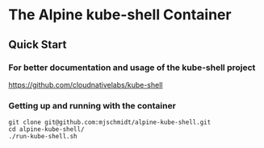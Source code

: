 # The Alpine kube-shell Container

## Quick Start

### For better documentation and usage of the kube-shell project
https://github.com/cloudnativelabs/kube-shell

### Getting up and running with the container
```
git clone git@github.com:mjschmidt/alpine-kube-shell.git
cd alpine-kube-shell/
./run-kube-shell.sh
```
